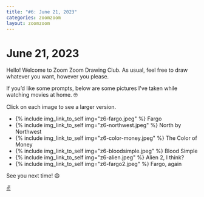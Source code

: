 ```yaml
---
title: "#6: June 21, 2023"
categories: zoomzoom
layout: zoomzoom
---
```


# June 21, 2023

Hello! Welcome to Zoom Zoom Drawing Club. As usual, feel free to draw whatever you want, however you please.

If you’d like some prompts, below are some pictures I've taken while watching movies at home. 🤓

Click on each image to see a larger version.


<ul class="reference-photos">
  <li>
    {% include img_link_to_self img="z6-fargo.jpeg" %}
    <span>Fargo</span>
  </li>
  <li>
    {% include img_link_to_self img="z6-northwest.jpeg" %}
    <span>North by Northwest</span>
  </li>
  <li>
    {% include img_link_to_self img="z6-color-money.jpeg" %}
    <span>The Color of Money</span>
  </li>
  <li>
    {% include img_link_to_self img="z6-bloodsimple.jpeg" %}
    <span>Blood Simple</span>
  </li>
  <li>
    {% include img_link_to_self img="z6-alien.jpeg" %}
    <span>Alien 2, I think?</span>
  </li>
  <li>
    {% include img_link_to_self img="z6-fargo2.jpeg" %}
    <span>Fargo, again</span>
  </li>
</ul>

See you next time! 😄

<div class="footer-symbol"><a href="https://mrshawnliu.com">✌</a></div>

